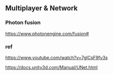 ## Multiplayer & Network

### Photon fusion
https://www.photonengine.com/fusion#


### ref
https://www.youtube.com/watch?v=7glCsF9fv3s

https://docs.unity3d.com/Manual/UNet.html
